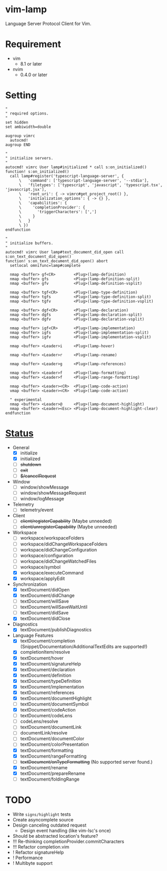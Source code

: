 # vim-lamp
Language Server Protocol Client for Vim.

# Requirement

- vim
    - 8.1 or later
- nvim
    - 0.4.0 or later

# Setting

```viml
"
" required options.
"
set hidden
set ambiwidth=double

augroup vimrc
  autocmd!
augroup END

"
" initialize servers.
"
autocmd! vimrc User lamp#initialized * call s:on_initialized()
function! s:on_initialized()
  call lamp#register('typescript-language-server', {
      \   'command': ['typescript-language-server', '--stdio'],
      \   'filetypes': ['typescript', 'javascript', 'typescript.tsx', 'javascript.jsx'],
      \   'root_uri': { -> vimrc#get_project_root() },
      \   'initialization_options': { -> {} },
      \   'capabilities': {
      \     'completionProvider': {
      \       'triggerCharacters': [',']
      \     }
      \   }
      \ })
endfunction

"
" initialize buffers.
"
autocmd! vimrc User lamp#text_document_did_open call s:on_text_document_did_open()
function! s:on_text_document_did_open() abort
  setlocal omnifunc=lamp#complete

  nmap <buffer> gf<CR>        <Plug>(lamp-definition)
  nmap <buffer> gfs           <Plug>(lamp-definition-split)
  nmap <buffer> gfv           <Plug>(lamp-definition-vsplit)

  nmap <buffer> tgf<CR>       <Plug>(lamp-type-definition)
  nmap <buffer> tgfs          <Plug>(lamp-type-definition-split)
  nmap <buffer> tgfv          <Plug>(lamp-type-definition-vsplit)

  nmap <buffer> dgf<CR>       <Plug>(lamp-declaration)
  nmap <buffer> dgfs          <Plug>(lamp-declaration-split)
  nmap <buffer> dgfv          <Plug>(lamp-declaration-vsplit)

  nmap <buffer> igf<CR>       <Plug>(lamp-implementation)
  nmap <buffer> igfs          <Plug>(lamp-implementation-split)
  nmap <buffer> igfv          <Plug>(lamp-implementation-vsplit)

  nmap <buffer> <Leader>i     <Plug>(lamp-hover)

  nmap <buffer> <Leader>r     <Plug>(lamp-rename)

  nmap <buffer> <Leader>g     <Plug>(lamp-references)

  nmap <buffer> <Leader>f     <Plug>(lamp-formatting)
  vmap <buffer> <Leader>f     <Plug>(lamp-range-formatting)

  nmap <buffer> <Leader><CR>  <Plug>(lamp-code-action)
  vmap <buffer> <Leader><CR>  <Plug>(lamp-code-action)

  " experimental
  nmap <buffer> <Leader>@     <Plug>(lamp-document-highlight)
  nmap <buffer> <Leader><Esc> <Plug>(lamp-document-highlight-clear)
endfunction
```

# [Status](https://microsoft.github.io/language-server-protocol/specifications/specification-3-14/)

- General
    - [x] initialize
    - [x] initialized
    - [ ] ~~shutdown~~
    - [ ] ~~exit~~
    - [ ] ~~$/cancelRequest~~

- Window
    - [ ] window/showMessage
    - [ ] window/showMessageRequest
    - [ ] window/logMessage

- Telemetry
    - [ ] telemetry/event

- Client
    - [ ] ~~client/registerCapability~~ (Maybe unneeded)
    - [ ] ~~client/unregisterCapability~~ (Maybe unneeded)

- Workspace
    - [ ] workspace/workspaceFolders
    - [ ] workspace/didChangeWorkspaceFolders
    - [ ] workspace/didChangeConfiguration
    - [ ] workspace/configuration
    - [ ] workspace/didChangeWatchedFiles
    - [ ] workspace/symbol
    - [x] workspace/executeCommand
    - [x] workspace/applyEdit

- Synchronization
    - [x] textDocument/didOpen
    - [x] textDocument/didChange
    - [ ] textDocument/willSave
    - [ ] textDocument/willSaveWaitUntil
    - [ ] textDocument/didSave
    - [x] textDocument/didClose

- Diagnostics
    - [x] textDocument/publishDiagnostics

- Language Features
    - [x] textDocument/completion (Snippet/Documentation/AdditionalTextEdits are supported!)
    - [x] completionItem/resolve
    - [x] textDocument/hover
    - [x] textDocument/signatureHelp
    - [x] textDocument/declaration
    - [x] textDocument/definition
    - [x] textDocument/typeDefinition
    - [x] textDocument/implementation
    - [x] textDocument/references
    - [x] textDocument/documentHighlight
    - [ ] textDocument/documentSymbol
    - [x] textDocument/codeAction
    - [ ] textDocument/codeLens
    - [ ] codeLens/resolve
    - [ ] textDocument/documentLink
    - [ ] documentLink/resolve
    - [ ] textDocument/documentColor
    - [ ] textDocument/colorPresentation
    - [x] textDocument/formatting
    - [x] textDocument/rangeFormatting
    - [ ] ~~textDocument/onTypeFormatting~~ (No supported server found.)
    - [x] textDocument/rename
    - [x] textDocument/prepareRename
    - [ ] textDocument/foldingRange

# TODO
- Write `signs/highlight` tests
- Create asyncomplete source
- Design canceling outdated request
    - Design event handling (like vim-lsc's once)
- Should be abstracted location's feature?
- !!! Re-thinking completionProvider.commitCharacters
- !!! Refactor completion.vim
- ! Refactor signatureHelp
- ! Performance
- ! Multibyte support

